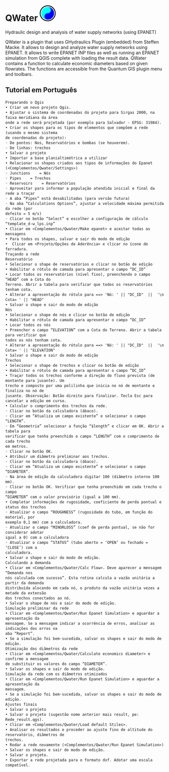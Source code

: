 # QWater <img src="/images/icon.png" width="50"/> 
Hydraulic design and analysis of water supply networks (using EPANET)

QWater is a plugin that uses GHydraulics Plugin (embedded) from Steffen Macke. It allows to design and analyze water supply networks using EPANET. It allows to write EPANET INP files as well as running an EPANET simulation from QGIS complete with loading the result data. QWater contains a function to calculate economic diameters based on given flowrates. The functions are accessible from the Quantum GIS plugin menu and toolbars.


  ## Tutorial em Português

    Preparando o Qgis
    • Criar um novo projeto Qgis.
    • Ajustar o sistema de coordenadas do projeto para Sirgas 2000, na faixa meridiana da área 
    onde a rede será projetada (por exemplo para Salvador - EPSG: 31984).
    • Criar os shapes para os tipos de elementos que compõem a rede (usando o mesmo sistema 
    de coordenadas do projeto):
    ◦ De pontos: Nos, Reservatórios e bombas (se houverem). 
    ◦ De linhas: trechos
    • Salvar o projeto
    • Importar a base planialtimétrica a utilizar
    • Relacionar os shapes criados aos tipos de informações do Epanet 
    (<Complementos/Qwater/Settings>)
    ◦ Junctions    = Nós
    ◦ Pipes    = Trechos
    ◦ Reservoirs    = Reservatórios
    ◦ Aproveitar para informar a população atendida inicial e final da rede a traçar
    ◦ A aba “Pipes” está desabilitadas (para versão futura)
    ◦ Na aba “Calculations Options”, ajustar a velocidade máxima permitida da rede (por 
    defeito = 5 m/s)
    ◦ Clicar no botão “Select” e escolher a configuração de cálculo “template_d-w_lps.inp”
    • Clicar em <Complementos/Qwater/Make epanet> e aceitar todas as mensagens
    • Para todos os shapes, salvar e sair do modo de edição
    •  Clicar em <Projeto/Opções de Aderência> e clicar no ícone de ferradura.
    Traçando a rede
    Reservatório
    • Selecionar o shape de reservatórios e clicar no botão de edição
    • Habilitar o rótulo de camada para apresentar o campo “DC_ID”
    • Locar todos os reservatórios (nível fixo), preenchendo o campo “HEAD” com a Cota do 
    Terreno. Abrir a tabela para verificar que todos os reservatórios tenham cota.
    • Alterar a apresentação do rótulo para ==> 'Nó: ' || "DC_ID"  ||  '\n Cota= ' || "HEAD" 
    • Salvar o shape e sair do modo de edição
    Nós
    • Selecionar o shape de nós e clicar no botão de edição
    • Habilitar o rótulo de camada para apresentar o campo “DC_ID”
    • Locar todos os nós
    • Preencher o campo “ELEVATION” com a Cota do Terreno. Abrir a tabela para verificar que 
    todos os nós tenham cota.
    • Alterar a apresentação do rótulo para ==> 'Nó: ' || "DC_ID"  ||  '\n Cota= ' || "ELEVATION"
    • Salvar o shape e sair do modo de edição
    Trechos
    • Selecionar o shape de trechos e clicar no botão de edição
    • Habilitar o rótulo de camada para apresentar o campo “DC_ID”
    • Traçar todos os trechos conforme a direção do fluxo prevista (de montante para jusante). Um
    trecho e composto por uma polilinha que inicia no nó de montante e finaliza no nó de 
    jusante. Observação: Botão direito para finalizar. Tecla Esc para cancelar a edição em curso.
    • Calcular o comprimento dos trechos da rede.
    ◦ Clicar no botão da calculadora (ábaco).
    ◦ Clicar em “Atualiza um campo existente” e selecionar o campo “LENGTH”.
    ◦ Em “Geometria” selecionar a função “$length” e clicar em OK. Abrir a tabela para 
    verificar que tenha preenchido o campo “LENGTH” com o comprimento de cada trecho 
    em metros.
    ◦ Clicar no botão OK.
    • Atribuir um diâmetro preliminar aos trechos.
    ◦ Clicar no botão da calculadora (ábaco).
    ◦ Clicar em “Atualiza um campo existente” e selecionar o campo “DIAMETER”.
    ◦ Na área de edição da calculadora digitar 100 (diâmetro interno 100 mm).
    ◦ Clicar no botão OK. Verificar que tenha preenchido em cada trecho o campo 
    “DIAMETER” com o valor provisório (igual a 100 mm).
    • Completar informações de rugosidade, coeficiente de perda pontual e status dos trechos
    ◦ Atualizar o campo “ROUGHNESS” (rugosidade do tubo, em função do material, por 
    exemplo 0,1 mm) com a calculadora.
    ◦ Atualizar o campo “MINORLOSS” (coef de perda pontual, se não for considerar adotar 
    igual a 0) com a calculadora
    ◦ Atualizar o campo “STATUS” (tubo aberto = ‘OPEN’ ou fechado = ‘CLOSE’) com a 
    calculadora.
    • Salvar o shape e sair do modo de edição.
    Calculando a demanda
    • Clicar em <Complementos/Qwater/Calc Flow>. Deve aparecer a mensagem “Demanda nos 
    nós calculada com sucesso”. Esta rotina calcula a vazão unitária a partir da demanda 
    distribuída alocando em cada nó, o produto da vazão unitária vezes a metade da extensão 
    dos trechos conectados ao nó.
    • Salvar o shape de nós e sair do modo de edição.
    Simulação preliminar da rede
    • Clicar em <Complementos/Qwater/Run Epanet Simulation> e aguardar a apresentação da 
    mensagem. Se a mensagem indicar a ocorrência de erros, analisar as indicações dos erros na 
    aba “Report”. 
    • Se a simulação foi bem-sucedida, salvar os shapes e sair do modo de edição.
    Otimização dos diâmetros da rede
    • Clicar em <Complementos/Qwater/Calculate economics diameter> e confirme a mensagem 
    de substituir os valores do campo “DIAMETER”.
    • Salvar os shapes e sair do modo de edição.
    Simulação da rede com os diâmetros otimizados
    • Clicar em <Complementos/Qwater/Run Epanet Simulation> e aguardar a apresentação da 
    mensagem.
    • Se a simulação foi bem-sucedida, salvar os shapes e sair do modo de edição.
    Ajustes finais
    • Salvar o projeto
    • Salvar o projeto (sugestão nome anterior mais result, pe: Rede_result.qgs).
    • Clicar em <Complementos/Qwater/Load default Stiles>.
    • Analisar os resultados e proceder ao ajuste fino de altitude do reservatório, diâmetros de 
    trechos.
    • Rodar a rede novamente (<Complementos/Qwater/Run Epanet Simulation>)
    • Salvar os shapes e sair do modo de edição.
    • Salvar o projeto.
    • Exportar a rede projetada para o formato dxf. Adotar uma escala compatível.

